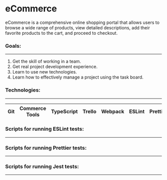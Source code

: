 # eCommerce

eCommerce is a comprehensive online shopping portal that allows users to browse a wide range of products, view detailed descriptions, add their favorite products to the cart, and proceed to checkout.

### Goals:
***
1. Get the skill of working in a team.
2. Get real project development experience.
3. Learn to use new technologies.
4. Learn how to effectively manage a project using the task board.

### Technologies:
***
Git | Commerce Tools | TypeScript | Trello | Webpack | ESLint | Prettier | Husky | Jest
--- | --- | --- | --- | --- | --- | --- | --- | --- 

### Scripts for running ESLint tests:
***

### Scripts for running Prettier tests:
***

### Scripts for running Jest tests:
***
